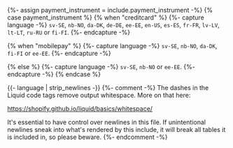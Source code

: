 {%- assign payment_instrument = include.payment_instrument -%}
{% case payment_instrument %}
{% when "creditcard" %}
{%- capture language -%}
`sv-SE`, `nb-NO`, `da-DK`, `de-DE`, `ee-EE`, `en-US`, `es-ES`, `fr-FR`, `lv-LV`, `lt-LT`,
`ru-RU` or `fi-FI`.
{%- endcapture -%}

{% when "mobilepay" %}
{%- capture language -%}
`sv-SE`, `nb-NO`, `da-DK`, `fi-FI` or `ee-EE`.
{%- endcapture -%}

{% else %}
{%- capture language -%}
`sv-SE`, `nb-NO` or `ee-EE`.
{%- endcapture -%}
{% endcase %}

{{- language | strip_newlines -}}
{%- comment -%}
The dashes in the Liquid code tags remove output whitespace. More on that here:

https://shopify.github.io/liquid/basics/whitespace/

It's essential to have control over newlines in this file. If unintentional
newlines sneak into what's rendered by this include, it will break all tables
it is included in, so please beware.
{%- endcomment -%}
